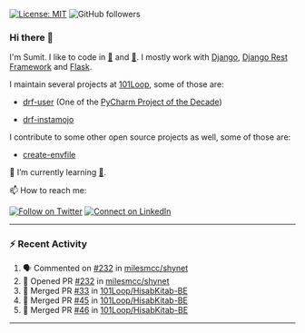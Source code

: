 [![License: MIT](https://img.shields.io/badge/License-MIT-yellow.svg)](https://opensource.org/licenses/MIT)
![GitHub followers](https://img.shields.io/github/followers/sumit4613?style=social)

### Hi there 👋

I'm Sumit. I like to code in [:snake:](https://python.org/) and [:rabbit:](https://golang.org). I mostly work with [Django](https://djangoproject.com), [Django Rest Framework](https://www.django-rest-framework.org/) and [Flask](https://flask.palletsprojects.com).

I maintain several projects at [101Loop](https://github.com/101loop/), some of those are:

- [drf-user](https://github.com/101loop/drf-user) (One of the [PyCharm Project of the Decade](https://www.jetbrains.com/lp/pycharm-10-years/))

- [drf-instamojo ](https://github.com/101loop/drf-instamojo)

I contribute to some other open source projects as well, some of those are:

- [create-envfile](https://github.com/SpicyPizza/create-envfile)

🔭 I’m currently learning [:rabbit:](https://golang.org).

📫 How to reach me:

[![Follow on Twitter](https://img.shields.io/badge/--twitter?label=Twitter&logo=Twitter&style=social)](https://twitter.com/sumitsingh4613) [![Connect on LinkedIn](https://img.shields.io/badge/--linkedin?label=LinkedIn&logo=LinkedIn&style=social)](https://www.linkedin.com/in/sumit4613)


---

### :zap: Recent Activity

<!--START_SECTION:activity-->
1. 🗣 Commented on [#232](https://github.com/milesmcc/shynet/issues/232) in [milesmcc/shynet](https://github.com/milesmcc/shynet)
2. 💪 Opened PR [#232](https://github.com/milesmcc/shynet/pull/232) in [milesmcc/shynet](https://github.com/milesmcc/shynet)
3. 🎉 Merged PR [#33](https://github.com/101Loop/HisabKitab-BE/pull/33) in [101Loop/HisabKitab-BE](https://github.com/101Loop/HisabKitab-BE)
4. 🎉 Merged PR [#45](https://github.com/101Loop/HisabKitab-BE/pull/45) in [101Loop/HisabKitab-BE](https://github.com/101Loop/HisabKitab-BE)
5. 🎉 Merged PR [#46](https://github.com/101Loop/HisabKitab-BE/pull/46) in [101Loop/HisabKitab-BE](https://github.com/101Loop/HisabKitab-BE)
<!--END_SECTION:activity-->

---
